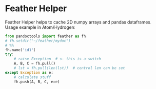 # Feather Helper

Feather Helper helps to cache 2D numpy arrays and pandas dataframes. Usage example in Atom/Hydrogen:

```py
from pandoctools import feather as fh
# fh.setdir("~/feather/mydoc")
# %%
fh.name('id1')
try:
    # raise Exception  # <- this is a switch
    A, B, C = fh.pull()
    # lst = fh.pull(len(lst))  # control len can be set
except Exception as e:
    # calculate stuff
    fh.push(A, B, C, e=e)
```

